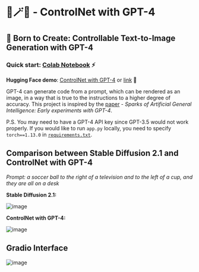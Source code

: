 # 🌁🪄🌃 - ControlNet with GPT-4
## 🌟 Born to Create: Controllable Text-to-Image Generation with GPT-4

### Quick start: [Colab Notebook](https://colab.research.google.com/github/KevinWang676/ControlNet-with-GPT-4/blob/main/ControlNet_with_GPT_4.ipynb) ⚡
**Hugging Face demo**: [ControlNet with GPT-4](https://huggingface.co/spaces/kevinwang676/ControlNet-GPT-4) or [link](https://kevinwang676-controlnet-gpt-4.hf.space/) 🤗

GPT-4 can generate code from a prompt, which can be rendered as an image, in a way that is true to the instructions to a higher degree of accuracy. This project is inspired by the [paper](https://arxiv.org/abs/2303.12712) - *Sparks of Artificial General Intelligence: Early experiments with GPT-4*.

P.S. You may need to have a GPT-4 API key since GPT-3.5 would not work properly. If you would like to run `app.py` locally, you need to specify `torch==1.13.0` in [`requirements.txt`](https://github.com/KevinWang676/ControlNet-with-GPT-4/blob/main/requirements.txt).

## Comparison between Stable Diffusion 2.1 and ControlNet with GPT-4

*Prompt: a soccer ball to the right of a television and to the left of a cup, and they are all on a desk*

**Stable Diffusion 2.1:**

![image](https://github.com/KevinWang676/ControlNet-with-GPT-4/assets/126712357/46fbfcb2-6820-4a98-945f-be3484277471)

**ControlNet with GPT-4:**

![image](https://github.com/KevinWang676/ControlNet-with-GPT-4/assets/126712357/24f89c70-6e17-4c4f-b383-f882e4855936)

## Gradio Interface

![image](https://github.com/KevinWang676/ControlNet-with-GPT-4/assets/126712357/0ff99fb5-3bb0-46fe-af6a-348e262f0791)
